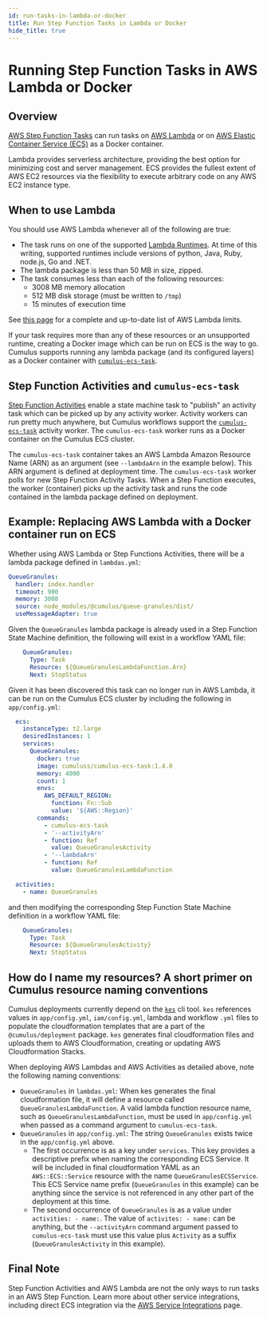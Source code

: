 ```yaml
---
id: run-tasks-in-lambda-or-docker
title: Run Step Function Tasks in Lambda or Docker
hide_title: true
---
```


# Running Step Function Tasks in AWS Lambda or Docker

## Overview

[AWS Step Function Tasks](https://docs.aws.amazon.com/step-functions/latest/dg/concepts-tasks.html) can run tasks on [AWS Lambda](https://aws.amazon.com/lambda/) or on [AWS Elastic Container Service (ECS)](https://aws.amazon.com/ecs/) as a Docker container.

Lambda provides serverless architecture, providing the best option for minimizing cost and server management. ECS provides the fullest extent of AWS EC2 resources via the flexibility to execute arbitrary code on any AWS EC2 instance type.

## When to use Lambda

You should use AWS Lambda whenever all of the following are true:

* The task runs on one of the supported [Lambda Runtimes](https://docs.aws.amazon.com/lambda/latest/dg/lambda-runtimes.html). At time of this writing, supported runtimes include versions of python, Java, Ruby, node.js, Go and .NET.
* The lambda package is less than 50 MB in size, zipped.
* The task consumes less than each of the following resources:
  * 3008 MB memory allocation
  * 512 MB disk storage (must be written to `/tmp`)
  * 15 minutes of execution time

See [this page](https://docs.aws.amazon.com/lambda/latest/dg/limits.html) for a complete and up-to-date list of AWS Lambda limits.

If your task requires more than any of these resources or an unsupported runtime, creating a Docker image which can be run on ECS is the way to go. Cumulus supports running any lambda package (and its configured layers) as a Docker container with [`cumulus-ecs-task`](https://github.com/nasa/cumulus-ecs-task).

## Step Function Activities and `cumulus-ecs-task`

[Step Function Activities](https://docs.aws.amazon.com/step-functions/latest/dg/concepts-activities.html) enable a state machine task to "publish" an activity task which can be picked up by any activity worker. Activity workers can run pretty much anywhere, but Cumulus workflows support the [`cumulus-ecs-task`](https://github.com/nasa/cumulus-ecs-task) activity worker. The `cumulus-ecs-task` worker runs as a Docker container on the Cumulus ECS cluster.

The `cumulus-ecs-task` container takes an AWS Lambda Amazon Resource Name (ARN) as an argument (see `--lambdaArn` in the example below). This ARN argument is defined at deployment time. The `cumulus-ecs-task` worker polls for new Step Function Activity Tasks. When a Step Function executes, the worker (container) picks up the activity task and runs the code contained in the lambda package defined on deployment.

## Example: Replacing AWS Lambda with a Docker container run on ECS

Whether using AWS Lambda or Step Functions Activities, there will be a lambda package defined in `lambdas.yml`:

```yaml
QueueGranules:
  handler: index.handler
  timeout: 900
  memory: 3008
  source: node_modules/@cumulus/queue-granules/dist/
  useMessageAdapter: true
```

Given the `QueueGranules` lambda package is already used in a Step Function State Machine definition, the following will exist in a workflow YAML file:

```yaml
    QueueGranules:
      Type: Task
      Resource: ${QueueGranulesLambdaFunction.Arn}
      Next: StopStatus
```

Given it has been discovered this task can no longer run in AWS Lambda, it can be run on the Cumulus ECS cluster by including the following in `app/config.yml`:

```yaml
  ecs:
    instanceType: t2.large
    desiredInstances: 1
    services:
      QueueGranules:
        docker: true
        image: cumuluss/cumulus-ecs-task:1.4.0
        memory: 4000
        count: 1
        envs:
          AWS_DEFAULT_REGION:
            function: Fn::Sub
            value: '${AWS::Region}'
        commands:
          - cumulus-ecs-task
          - '--activityArn'
          - function: Ref
            value: QueueGranulesActivity
          - '--lambdaArn'
          - function: Ref
            value: QueueGranulesLambdaFunction

  activities:
    - name: QueueGranules
```

and then modifying the corresponding Step Function State Machine definition in a workflow YAML file:

```yaml
    QueueGranules:
      Type: Task
      Resource: ${QueueGranulesActivity}
      Next: StopStatus
```

## How do I name my resources? A short primer on Cumulus resource naming conventions

Cumulus deployments currently depend on the [`kes`](https://github.com/developmentseed/kes) cli tool. `kes` references values in `app/config.yml`, `iam/config.yml`, lambda and workflow `.yml` files to populate the cloudformation templates that are a part of the `@cumulus/deployment` package. `kes` generates final cloudformation files and uploads them to AWS Cloudformation, creating or updating AWS Cloudformation Stacks.

When deploying AWS Lambdas and AWS Activities as detailed above, note the following naming conventions:

* `QueueGranules` in `lambdas.yml`: When kes generates the final cloudformation file, it will define a resource called `QueueGranulesLambdaFunction`. A valid lambda function resource name, such as `QueueGranulesLambdaFunction`, must be used in `app/config.yml` when passed as a command argument to `cumulus-ecs-task`.
* `QueueGranules` in `app/config.yml`: The string `QueueGranules` exists twice in the `app/config.yml` above.
  * The first occurrence is as a key under `services`. This key provides a descriptive prefix when naming the corresponding ECS Service. It will be included in final cloudformation YAML as an `AWS::ECS::Service` resource with the name `QueueGranulesECSService`. This ECS Service name prefix (`QueueGranules` in this example) can be anything since the service is not referenced in any other part of the deployment at this time.
  * The second occurrence of `QueueGranules` is as a value under `activities: - name:`. The value of `activites: - name:` can be anything, but the `--activityArn` command argument passed to `cumulus-ecs-task` must use this value plus `Activity` as a suffix (`QueueGranulesActivity` in this example).

## Final Note

Step Function Activities and AWS Lambda are not the only ways to run tasks in an AWS Step Function. Learn more about other service integrations, including direct ECS integration via the [AWS Service Integrations](https://docs.aws.amazon.com/step-functions/latest/dg/concepts-connectors.html) page.
